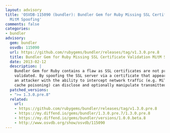 ```yaml
---
layout: advisory
title: 'OSVDB-115090 (bundler): Bundler Gem for Ruby Missing SSL Certificate Validation
  MitM Spoofing'
comments: false
categories:
- bundler
advisory:
  gem: bundler
  osvdb: 115090
  url: https://github.com/rubygems/bundler/releases/tag/v1.3.0.pre.8
  title: Bundler Gem for Ruby Missing SSL Certificate Validation MitM Spoofing
  date: 2013-02-12
  description: |
    Bundler Gem for Ruby contains a flaw as SSL certificates are not properly
    validated. By spoofing the SSL server via a certificate that appears valid,
    an attacker with the ability to intercept network traffic (e.g. MiTM, DNS
    cache poisoning) can disclose and optionally manipulate transmitted data.
  patched_versions:
  - ">= 1.3.0.pre.8"
  related:
    url:
    - https://github.com/rubygems/bundler/releases/tag/v1.3.0.pre.8
    - https://my.diffend.io/gems/bundler/1.3.0.pre.7/1.3.0.pre.8
    - https://my.diffend.io/gems/bundler/versions/1.0.0.beta.8
    - http://www.osvdb.org/show/osvdb/115090
---
```

